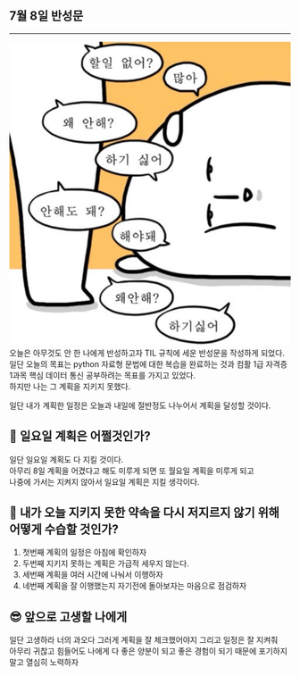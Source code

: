 ## 7월 8일 반성문

---

![Alt text](img/image.png)
오늘은 아무것도 안 한 나에게 반성하고자 TIL 규칙에 세운 반성문을 작성하게 되었다.  
일단 오늘의 목표는 python 자료형 문법에 대한 복습을 완료하는 것과 컴활 1급 자격증 1과목 핵심 데이터 통신 공부하려는 목표를 가지고 있었다.  
하지만 나는 그 계획을 지키지 못했다.

일단 내가 계획한 일정은 오늘과 내일에 절반정도 나누어서 계획을 달성할 것이다.

## 🤔 일요일 계획은 어쩔것인가?

일단 일요일 계획도 다 지킬 것이다.  
아무리 8일 계획을 어겼다고 해도 미루게 되면 또 월요일 계획을 미루게 되고  
나중에 가서는 지켜지 않아서 일요일 계획은 지킬 생각이다.

## 🧐 내가 오늘 지키지 못한 약속을 다시 저지르지 않기 위해 어떻게 수습할 것인가?

1. 첫번째 계획의 일정은 아침에 확인하자
2. 두번째 지키지 못하는 계획은 가급적 세우지 않는다.
3. 세번째 계획을 여러 시간에 나눠서 이행하자
4. 네번째 계획을 잘 이행했는지 자기전에 돌아보자는 마음으로 점검하자

## 😎 앞으로 고생할 나에게

일단 고생하라 너의 과오다 그러게 계획을 잘 체크했어야지 그리고 일정은 잘 지켜줘  
아무리 귀찮고 힘들어도 나에게 다 좋은 양분이 되고 좋은 경험이 되기 때문에 포기하지 말고 열심히 노력하자
